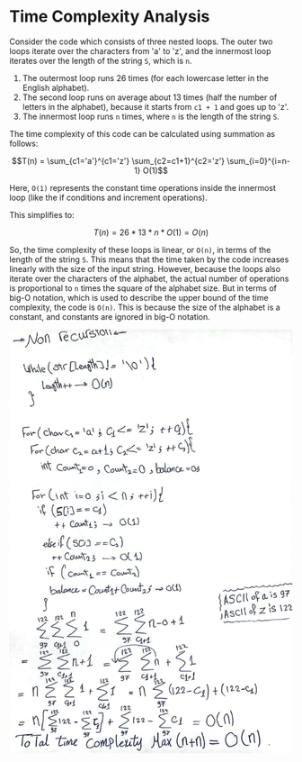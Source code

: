 # Time Complexity Analysis

Consider the code which consists of three nested loops. The outer two loops iterate over the characters from 'a' to 'z', and the innermost loop iterates over the length of the string `S`, which is `n`.

1. The outermost loop runs 26 times (for each lowercase letter in the English alphabet).
2. The second loop runs on average about 13 times (half the number of letters in the alphabet), because it starts from `c1 + 1` and goes up to 'z'.
3. The innermost loop runs `n` times, where `n` is the length of the string `S`.

The time complexity of this code can be calculated using summation as follows:

$$T(n) = \sum_{c1='a'}^{c1='z'} \sum_{c2=c1+1}^{c2='z'} \sum_{i=0}^{i=n-1} O(1)$$

Here, `O(1)` represents the constant time operations inside the innermost loop (like the if conditions and increment operations).

This simplifies to:

$$T(n) = 26 * 13 * n * O(1) = O(n)$$

So, the time complexity of these loops is linear, or `O(n)`, in terms of the length of the string `S`. This means that the time taken by the code increases linearly with the size of the input string. However, because the loops also iterate over the characters of the alphabet, the actual number of operations is proportional to `n` times the square of the alphabet size. But in terms of big-O notation, which is used to describe the upper bound of the time complexity, the code is `O(n)`. This is because the size of the alphabet is a constant, and constants are ignored in big-O notation.

![Non_recursive](Non_recursive.jpg)